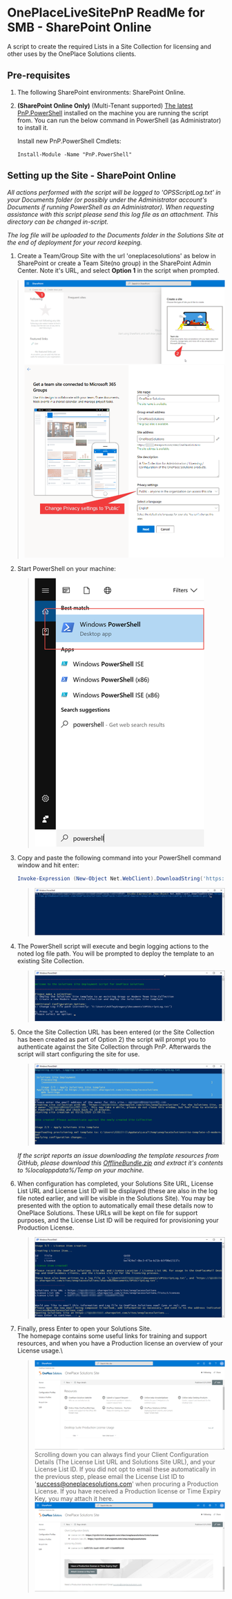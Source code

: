# OnePlaceLiveSitePnP ReadMe for SMB - SharePoint Online

A script to create the required Lists in a Site Collection for licensing and other uses by the OnePlace Solutions clients.

## Pre-requisites


1.  The following SharePoint environments: SharePoint Online.

2.  **(SharePoint Online Only)** (Multi-Tenant supported) [The latest PnP.PowerShell](https://pnp.github.io/powershell/articles/installation.html) installed on the machine you are running the script from. You can run the below command in PowerShell (as Administrator) to install it. 

    Install new PnP.PowerShell Cmdlets:
    ```
    Install-Module -Name "PnP.PowerShell"
    ```
   
## Setting up the Site - SharePoint Online

*All actions performed with the script will be logged to 'OPSScriptLog.txt' in your Documents folder (or possibly under the Administrator account's Documents if running PowerShell as an Administrator). When requesting assistance with this script please send this log file as an attachment. This directory can be changed in-script.*

*The log file will be uploaded to the Documents folder in the Solutions Site at the end of deployment for your record keeping.*

1.	Create a Team/Group Site with the url 'oneplacesolutions' as below in SharePoint or create a Team Site(no group) in the SharePoint Admin Center. Note it's URL, and select **Option 1** in the script when prompted.
> ![](./README-Images/createSite.png)
> ![](./README-Images/configureSite.png)

2.  Start PowerShell on your machine:

    > ![](./README-Images/image4.png)

3.  Copy and paste the following command into your PowerShell command
    window and hit enter:

    ```PowerShell
    Invoke-Expression (New-Object Net.WebClient).DownloadString('https://raw.githubusercontent.com/OnePlaceSolutions/OnePlaceLiveSitePnP/master/SharePoint%20Online/SMB/oneplaceSolutionsSite-Config-v4-SPO-modern.ps1')
    ```

    > ![](./README-Images/invokestringSPO.png)

4.  The PowerShell script will execute and begin logging actions to the noted log file path. You will be prompted to deploy the template to an existing Site Collection.

    > ![](./README-Images/menu.png)

5.  Once the Site Collection URL has been entered (or the Site Collection has been created as part of Option 2) the script will prompt you to authenticate against the Site Collection through PnP. Afterwards the script will start configuring the site for use.
	> ![](./README-Images/siteconfigurationSPO.png)
	
	*If the script reports an issue downloading the template resources from GitHub, please download this [OfflineBundle.zip](../OfflineBundle.zip) and extract it's contents to %localappdata%/Temp on your machine.*
	
6.  When configuration has completed, your Solutions Site URL, License List URL and License List ID will be displayed (these are also in the log file noted earlier, and will be visible in the Solutions Site). You may be presented with the option to automatically email these details now to OnePlace Solutions. These URLs will be kept on file for support purposes, and the License List ID will be required for provisioning your Production License.

    > ![](./README-Images/configurationcompleteSPO.png)
7.  Finally, press Enter to open your Solutions Site.\
    The homepage contains some useful links for training and support resources, and when you have a Production license an overview of your License usage.\
    > ![](./README-Images/solutionssiteSPO.png)
    Scrolling down you can always find your Client Configuration Details (The License List URL and Solutions Site URL), and your License List ID. If you did not opt to email these automatically in the previous step, please email the License List ID to 'success@oneplacesolutions.com' when procuring a Production License. If you have received a Production license or Time Expiry Key, you may attach it here.\
    > ![](./README-Images/solutionssitedetailsSPO.png)
